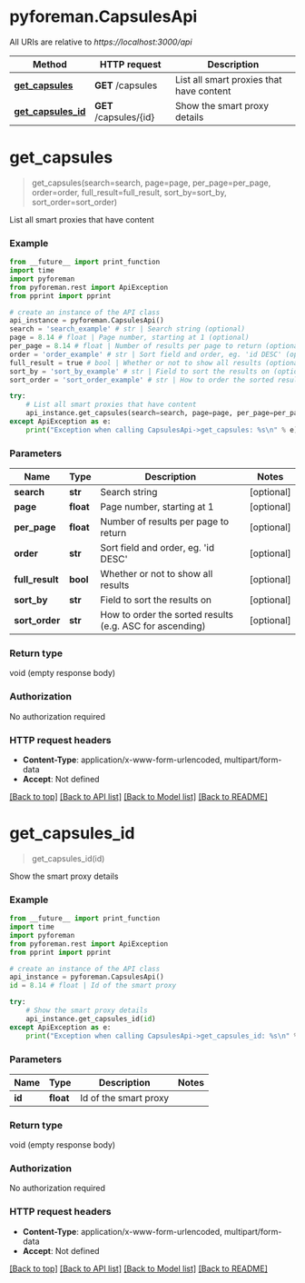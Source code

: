 # pyforeman.CapsulesApi

All URIs are relative to *https://localhost:3000/api*

Method | HTTP request | Description
------------- | ------------- | -------------
[**get_capsules**](CapsulesApi.md#get_capsules) | **GET** /capsules | List all smart proxies that have content
[**get_capsules_id**](CapsulesApi.md#get_capsules_id) | **GET** /capsules/{id} | Show the smart proxy details


# **get_capsules**
> get_capsules(search=search, page=page, per_page=per_page, order=order, full_result=full_result, sort_by=sort_by, sort_order=sort_order)

List all smart proxies that have content



### Example
```python
from __future__ import print_function
import time
import pyforeman
from pyforeman.rest import ApiException
from pprint import pprint

# create an instance of the API class
api_instance = pyforeman.CapsulesApi()
search = 'search_example' # str | Search string (optional)
page = 8.14 # float | Page number, starting at 1 (optional)
per_page = 8.14 # float | Number of results per page to return (optional)
order = 'order_example' # str | Sort field and order, eg. 'id DESC' (optional)
full_result = true # bool | Whether or not to show all results (optional)
sort_by = 'sort_by_example' # str | Field to sort the results on (optional)
sort_order = 'sort_order_example' # str | How to order the sorted results (e.g. ASC for ascending) (optional)

try:
    # List all smart proxies that have content
    api_instance.get_capsules(search=search, page=page, per_page=per_page, order=order, full_result=full_result, sort_by=sort_by, sort_order=sort_order)
except ApiException as e:
    print("Exception when calling CapsulesApi->get_capsules: %s\n" % e)
```

### Parameters

Name | Type | Description  | Notes
------------- | ------------- | ------------- | -------------
 **search** | **str**| Search string | [optional]
 **page** | **float**| Page number, starting at 1 | [optional]
 **per_page** | **float**| Number of results per page to return | [optional]
 **order** | **str**| Sort field and order, eg. &#39;id DESC&#39; | [optional]
 **full_result** | **bool**| Whether or not to show all results | [optional]
 **sort_by** | **str**| Field to sort the results on | [optional]
 **sort_order** | **str**| How to order the sorted results (e.g. ASC for ascending) | [optional]

### Return type

void (empty response body)

### Authorization

No authorization required

### HTTP request headers

 - **Content-Type**: application/x-www-form-urlencoded, multipart/form-data
 - **Accept**: Not defined

[[Back to top]](#) [[Back to API list]](../README.md#documentation-for-api-endpoints) [[Back to Model list]](../README.md#documentation-for-models) [[Back to README]](../README.md)

# **get_capsules_id**
> get_capsules_id(id)

Show the smart proxy details



### Example
```python
from __future__ import print_function
import time
import pyforeman
from pyforeman.rest import ApiException
from pprint import pprint

# create an instance of the API class
api_instance = pyforeman.CapsulesApi()
id = 8.14 # float | Id of the smart proxy

try:
    # Show the smart proxy details
    api_instance.get_capsules_id(id)
except ApiException as e:
    print("Exception when calling CapsulesApi->get_capsules_id: %s\n" % e)
```

### Parameters

Name | Type | Description  | Notes
------------- | ------------- | ------------- | -------------
 **id** | **float**| Id of the smart proxy |

### Return type

void (empty response body)

### Authorization

No authorization required

### HTTP request headers

 - **Content-Type**: application/x-www-form-urlencoded, multipart/form-data
 - **Accept**: Not defined

[[Back to top]](#) [[Back to API list]](../README.md#documentation-for-api-endpoints) [[Back to Model list]](../README.md#documentation-for-models) [[Back to README]](../README.md)
